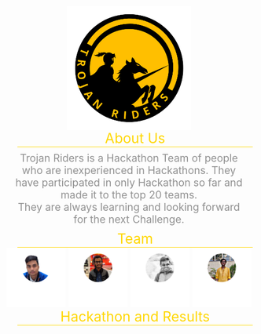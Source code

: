 <style>
    .head
    {
        display: flex;
        justify-content: center;
    }
    .head img
    {
        width: 50%;
    }
    .heading
    {
        font-size: 200%;
        text-align: center;
        color: gold;
        margin-left: 5%;
        margin-left: 5%;
        border-bottom: 1px solid gold;
    }
    .about_us
    {
        color: #919191;
        padding-left: 2%;
        padding-right: 2%;
        font-size: 150%;
        text-align: center;
        padding-bottom: 2%;
        margin-top: 2%;
    }
    .team
    {
        display: flex;
        justify-content: center;
    }
    .team .card
    {
        width: 30%;
        margin-left: 0.5%;
        margin-right: 0.5%;
    }
</style>
<div class="head">
    <img src="../src/Favicon2.png" alt="">
</div>
<div class="heading">
    About Us
</div>
<div class="about_us">
    Trojan Riders is a Hackathon Team of people who are inexperienced in Hackathons. They have participated in only Hackathon so far and made it to the top 20 teams. <br>
    They are always learning and looking forward for the next Challenge.
</div>
<div class="heading">
    Team
</div>
<div class="team">
    <div class="card">
        <a href="https://github.com/Dwaipayan-Maz">
            <img src="../src/team/4.png" alt="">
        </a>
    </div>
    <div class="card">
        <a href="https://github.com/ahit17">
            <img src="../src/team/5.png" alt="">
        </a>
    </div>
    <div class="card">
        <a href="https://github.com/abirbhattacharya82">
            <img src="../src/team/6.png" alt="">
        </a>
    </div>
    <div class="card">
        <a href="https://github.com/SoumyadeepMukherjee">
            <img src="../src/team/7.png" alt="">
        </a>
    </div>
</div>
<div class="heading">
    Hackathon and Results
</div>